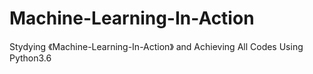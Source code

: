 # Machine-Learning-In-Action

Stydying 《Machine-Learning-In-Action》 and Achieving All Codes Using Python3.6
